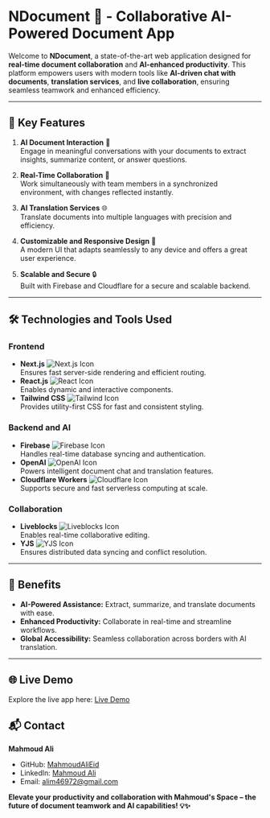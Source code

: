 # NDocument 🚀 - Collaborative AI-Powered Document App



Welcome to **NDocument**, a state-of-the-art web application designed for **real-time document collaboration** and **AI-enhanced productivity**. This platform empowers users with modern tools like **AI-driven chat with documents**, **translation services**, and **live collaboration**, ensuring seamless teamwork and enhanced efficiency.

---

## 🌟 Key Features

1. **AI Document Interaction** 🤖  
   Engage in meaningful conversations with your documents to extract insights, summarize content, or answer questions.

2. **Real-Time Collaboration** 🔗  
   Work simultaneously with team members in a synchronized environment, with changes reflected instantly.

3. **AI Translation Services** 🌐  
   Translate documents into multiple languages with precision and efficiency.

4. **Customizable and Responsive Design** 🎨  
   A modern UI that adapts seamlessly to any device and offers a great user experience.

5. **Scalable and Secure** 🔒  
   Built with Firebase and Cloudflare for a secure and scalable backend.

---

## 🛠️ Technologies and Tools Used

### **Frontend**
- **Next.js** ![Next.js Icon](https://img.shields.io/badge/Next.js-black?logo=next.js&style=flat-square)  
  Ensures fast server-side rendering and efficient routing.  
- **React.js** ![React Icon](https://img.shields.io/badge/React.js-blue?logo=react&style=flat-square)  
  Enables dynamic and interactive components.  
- **Tailwind CSS** ![Tailwind Icon](https://img.shields.io/badge/Tailwind%20CSS-38B2AC?logo=tailwindcss&style=flat-square)  
  Provides utility-first CSS for fast and consistent styling.

### **Backend and AI**
- **Firebase** ![Firebase Icon](https://img.shields.io/badge/Firebase-FFCA28?logo=firebase&style=flat-square)  
  Handles real-time database syncing and authentication.  
- **OpenAI** ![OpenAI Icon](https://img.shields.io/badge/OpenAI-green?logo=openai&style=flat-square)  
  Powers intelligent document chat and translation features.  
- **Cloudflare Workers** ![Cloudflare Icon](https://img.shields.io/badge/Cloudflare%20Workers-orange?logo=cloudflare&style=flat-square)  
  Supports secure and fast serverless computing at scale.

### **Collaboration**
- **Liveblocks** ![Liveblocks Icon](https://img.shields.io/badge/Liveblocks-purple?style=flat-square)  
  Enables real-time collaborative editing.  
- **YJS** ![YJS Icon](https://img.shields.io/badge/YJS-blueviolet?style=flat-square)  
  Ensures distributed data syncing and conflict resolution.

---

## 🚀 Benefits

- **AI-Powered Assistance:** Extract, summarize, and translate documents with ease.  
- **Enhanced Productivity:** Collaborate in real-time and streamline workflows.  
- **Global Accessibility:** Seamless collaboration across borders with AI translation.

---


## 🌐 Live Demo

Explore the live app here: [Live Demo](https://notion-clone-nu-vert.vercel.app/)

## 📬 Contact

**Mahmoud Ali**  
- GitHub: [MahmoudAliEid](https://github.com/MahmoudAliEid)  
- LinkedIn: [Mahmoud Ali](https://www.linkedin.com/in/mahmoudali01/)  
- Email: [alim46972@gmail.com](mailto:alim46972@gmail.com)

**Elevate your productivity and collaboration with Mahmoud's Space – the future of document teamwork and AI capabilities! 💡✨**

